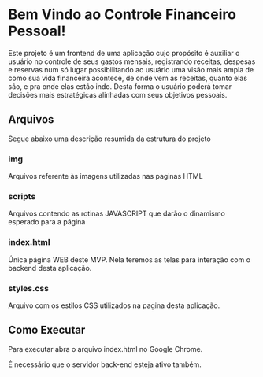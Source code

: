 # Bem Vindo ao Controle Financeiro Pessoal!

Este projeto é um frontend de uma aplicação cujo propósito é auxiliar o usuário no controle de seus gastos mensais, registrando receitas, despesas e reservas num só lugar possibilitando ao usuário uma visão mais ampla de como sua vida financeira acontece, de onde vem as receitas, quanto elas são, e pra onde elas estão indo. Desta forma o usuário poderá tomar decisões mais estratégicas alinhadas com seus objetivos pessoais.


## Arquivos

Segue abaixo uma descrição resumida da estrutura do projeto

### img

Arquivos referente às imagens utilizadas nas paginas HTML

### scripts

Arquivos contendo as rotinas JAVASCRIPT que darão o dinamismo esperado para a página

### index.html

Única página WEB deste MVP. Nela teremos as telas para interação com o backend desta aplicação.

### styles.css

Arquivo com os estilos CSS utilizados na pagina desta aplicação.


## Como Executar


Para executar abra o arquivo index.html no Google Chrome.

É necessário que o servidor back-end esteja ativo também.


<!--stackedit_data:
eyJoaXN0b3J5IjpbLTEzNjg4NTYwNDFdfQ==
-->
